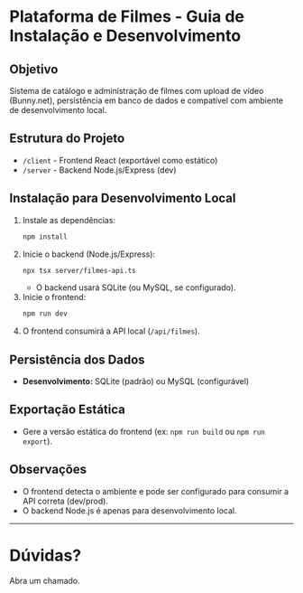# Plataforma de Filmes - Guia de Instalação e Desenvolvimento

## Objetivo
Sistema de catálogo e administração de filmes com upload de vídeo (Bunny.net), persistência em banco de dados e compatível com ambiente de desenvolvimento local.

## Estrutura do Projeto
- `/client` - Frontend React (exportável como estático)
- `/server` - Backend Node.js/Express (dev)




## Instalação para Desenvolvimento Local
1. Instale as dependências:
   ```bash
   npm install
   ```
2. Inicie o backend (Node.js/Express):
   ```bash
   npx tsx server/filmes-api.ts
   ```
   - O backend usará SQLite (ou MySQL, se configurado).
3. Inicie o frontend:
   ```bash
   npm run dev
   ```
4. O frontend consumirá a API local (`/api/filmes`).

## Persistência dos Dados
- **Desenvolvimento:** SQLite (padrão) ou MySQL (configurável)

## Exportação Estática
- Gere a versão estática do frontend (ex: `npm run build` ou `npm run export`).

## Observações
- O frontend detecta o ambiente e pode ser configurado para consumir a API correta (dev/prod).
- O backend Node.js é apenas para desenvolvimento local.

---

# Dúvidas?
Abra um chamado.
